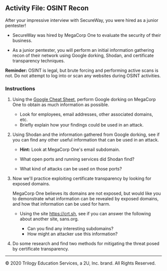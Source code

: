 ## Activity File: OSINT Recon 

After your impressive interview with SecureWay, you were hired as a junior pentester!

- SecureWay was hired by MegaCorp One to evaluate the security of their business.

- As a junior pentester, you will perform an initial information gathering recon of their network using  Google dorking, Shodan, and certificate transparency techniques. 
 
 **Reminder:** OSINT is legal, but brute forcing and performing active scans is not. Do not attempt to log into or scan any websites during OSINT activities.

### Instructions
 
1. Using the [Google Cheat Sheet](https://www.sans.org/security-resources/GoogleCheatSheet.pdf), perform Google dorking on MegaCorp One to obtain as much information as possible.
 
    - Look for employees, email addresses, other associated domains, etc.
   - Briefly explain how your findings could be used in an attack.

 
2. Using Shodan and the information gathered from Google dorking, see if you can find any other useful information that can be used in an attack.
 
    - **Hint:** Look at MegaCorp One's email subdomain.

    - What open ports and running services did Shodan find?

    - What kind of attacks can be used on those ports? 
 
3. Now we'll practice exploiting certificate transparency by looking for exposed domains. 

      MegaCorp One believes its domains are not exposed, but would like you to demonstrate what information can be revealed by exposed domains, and how that information can be used for harm. 
 
   - Using the site https://crt.sh, see if you can answer the following about another site, sans.org.
 
     - Can you find any interesting subdomains?
     - How might an attacker use this information?
 
4. Do some research and find two methods for mitigating the threat posed by certificate transparency.
 
---
© 2020 Trilogy Education Services, a 2U, Inc. brand. All Rights Reserved.

